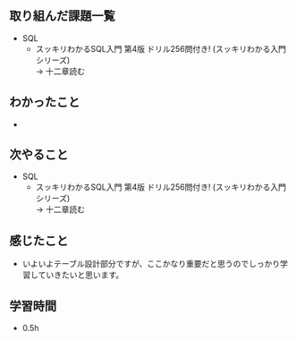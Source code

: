 ## 取り組んだ課題一覧
- SQL
  - スッキリわかるSQL入門 第4版 ドリル256問付き! (スッキリわかる入門シリーズ)<br>
→ 十二章読む
## わかったこと
- 
## 次やること
- SQL
  - スッキリわかるSQL入門 第4版 ドリル256問付き! (スッキリわかる入門シリーズ)<br>
→ 十二章読む
## 感じたこと
- いよいよテーブル設計部分ですが、ここかなり重要だと思うのでしっかり学習していきたいと思います。
## 学習時間
- 0.5h